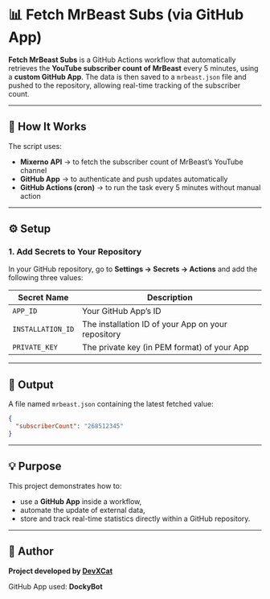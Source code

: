 # 📊 Fetch MrBeast Subs (via GitHub App)

**Fetch MrBeast Subs** is a GitHub Actions workflow that automatically retrieves the **YouTube subscriber count of MrBeast** every 5 minutes, using a **custom GitHub App**.
The data is then saved to a `mrbeast.json` file and pushed to the repository, allowing real-time tracking of the subscriber count.

---

## 🚀 How It Works

The script uses:

* **Mixerno API** → to fetch the subscriber count of MrBeast’s YouTube channel
* **GitHub App** → to authenticate and push updates automatically
* **GitHub Actions (cron)** → to run the task every 5 minutes without manual action

---

## ⚙️ Setup

### 1. Add Secrets to Your Repository

In your GitHub repository, go to **Settings → Secrets → Actions** and add the following three values:

| Secret Name       | Description                                        |
| ----------------- | -------------------------------------------------- |
| `APP_ID`          | Your GitHub App’s ID                               |
| `INSTALLATION_ID` | The installation ID of your App on your repository |
| `PRIVATE_KEY`     | The private key (in PEM format) of your App        |

---

## 📁 Output

A file named `mrbeast.json` containing the latest fetched value:

```json
{
  "subscriberCount": "268512345"
}
```

---

## 💡 Purpose

This project demonstrates how to:

* use a **GitHub App** inside a workflow,
* automate the update of external data,
* store and track real-time statistics directly within a GitHub repository.

---

## 👤 Author

**Project developed by [DevXCat](https://github.com/DevXCat)**

GitHub App used: **DockyBot**
